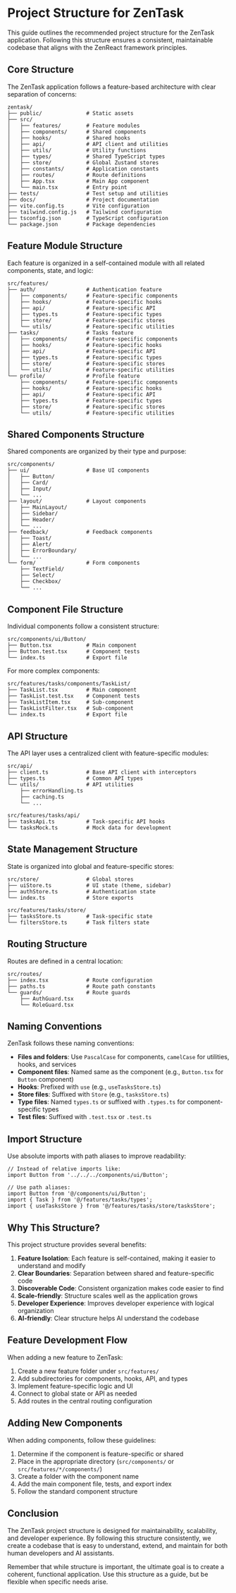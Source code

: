 # Project Structure for ZenTask

This guide outlines the recommended project structure for the ZenTask application. Following this structure ensures a consistent, maintainable codebase that aligns with the ZenReact framework principles.

## Core Structure

The ZenTask application follows a feature-based architecture with clear separation of concerns:

```
zentask/
├── public/              # Static assets
├── src/
│   ├── features/        # Feature modules
│   ├── components/      # Shared components
│   ├── hooks/           # Shared hooks
│   ├── api/             # API client and utilities
│   ├── utils/           # Utility functions
│   ├── types/           # Shared TypeScript types
│   ├── store/           # Global Zustand stores
│   ├── constants/       # Application constants
│   ├── routes/          # Route definitions
│   ├── App.tsx          # Main App component
│   └── main.tsx         # Entry point
├── tests/               # Test setup and utilities
├── docs/                # Project documentation
├── vite.config.ts       # Vite configuration
├── tailwind.config.js   # Tailwind configuration
├── tsconfig.json        # TypeScript configuration
└── package.json         # Package dependencies
```

## Feature Module Structure

Each feature is organized in a self-contained module with all related components, state, and logic:

```
src/features/
├── auth/                # Authentication feature
│   ├── components/      # Feature-specific components
│   ├── hooks/           # Feature-specific hooks
│   ├── api/             # Feature-specific API
│   ├── types.ts         # Feature-specific types
│   ├── store/           # Feature-specific stores
│   └── utils/           # Feature-specific utilities
├── tasks/               # Tasks feature
│   ├── components/      # Feature-specific components
│   ├── hooks/           # Feature-specific hooks
│   ├── api/             # Feature-specific API
│   ├── types.ts         # Feature-specific types
│   ├── store/           # Feature-specific stores
│   └── utils/           # Feature-specific utilities
└── profile/             # Profile feature
    ├── components/      # Feature-specific components
    ├── hooks/           # Feature-specific hooks
    ├── api/             # Feature-specific API
    ├── types.ts         # Feature-specific types
    ├── store/           # Feature-specific stores
    └── utils/           # Feature-specific utilities
```

## Shared Components Structure

Shared components are organized by their type and purpose:

```
src/components/
├── ui/                  # Base UI components
│   ├── Button/
│   ├── Card/
│   ├── Input/
│   └── ...
├── layout/              # Layout components
│   ├── MainLayout/
│   ├── Sidebar/
│   ├── Header/
│   └── ...
├── feedback/            # Feedback components
│   ├── Toast/
│   ├── Alert/
│   ├── ErrorBoundary/
│   └── ...
└── form/                # Form components
    ├── TextField/
    ├── Select/
    ├── Checkbox/
    └── ...
```

## Component File Structure

Individual components follow a consistent structure:

```
src/components/ui/Button/
├── Button.tsx           # Main component
├── Button.test.tsx      # Component tests
└── index.ts             # Export file
```

For more complex components:

```
src/features/tasks/components/TaskList/
├── TaskList.tsx         # Main component
├── TaskList.test.tsx    # Component tests
├── TaskListItem.tsx     # Sub-component
├── TaskListFilter.tsx   # Sub-component
└── index.ts             # Export file
```

## API Structure

The API layer uses a centralized client with feature-specific modules:

```
src/api/
├── client.ts            # Base API client with interceptors
├── types.ts             # Common API types
└── utils/               # API utilities
    ├── errorHandling.ts
    ├── caching.ts
    └── ...

src/features/tasks/api/
├── tasksApi.ts          # Task-specific API hooks
└── tasksMock.ts         # Mock data for development
```

## State Management Structure

State is organized into global and feature-specific stores:

```
src/store/               # Global stores
├── uiStore.ts           # UI state (theme, sidebar)
├── authStore.ts         # Authentication state
└── index.ts             # Store exports

src/features/tasks/store/
├── tasksStore.ts        # Task-specific state
└── filtersStore.ts      # Task filters state
```

## Routing Structure

Routes are defined in a central location:

```
src/routes/
├── index.tsx            # Route configuration
├── paths.ts             # Route path constants
└── guards/              # Route guards
    ├── AuthGuard.tsx
    └── RoleGuard.tsx
```

## Naming Conventions

ZenTask follows these naming conventions:

- **Files and folders**: Use `PascalCase` for components, `camelCase` for utilities, hooks, and services
- **Component files**: Named same as the component (e.g., `Button.tsx` for `Button` component)
- **Hooks**: Prefixed with `use` (e.g., `useTasksStore.ts`)
- **Store files**: Suffixed with `Store` (e.g., `tasksStore.ts`)
- **Type files**: Named `types.ts` or suffixed with `.types.ts` for component-specific types
- **Test files**: Suffixed with `.test.tsx` or `.test.ts`

## Import Structure

Use absolute imports with path aliases to improve readability:

```tsx
// Instead of relative imports like:
import Button from '../../../components/ui/Button';

// Use path aliases:
import Button from '@/components/ui/Button';
import { Task } from '@/features/tasks/types';
import { useTasksStore } from '@/features/tasks/store/tasksStore';
```

## Why This Structure?

This project structure provides several benefits:

1. **Feature Isolation**: Each feature is self-contained, making it easier to understand and modify
2. **Clear Boundaries**: Separation between shared and feature-specific code
3. **Discoverable Code**: Consistent organization makes code easier to find
4. **Scale-friendly**: Structure scales well as the application grows
5. **Developer Experience**: Improves developer experience with logical organization
6. **AI-friendly**: Clear structure helps AI understand the codebase

## Feature Development Flow

When adding a new feature to ZenTask:

1. Create a new feature folder under `src/features/`
2. Add subdirectories for components, hooks, API, and types
3. Implement feature-specific logic and UI
4. Connect to global state or API as needed
5. Add routes in the central routing configuration

## Adding New Components

When adding components, follow these guidelines:

1. Determine if the component is feature-specific or shared
2. Place in the appropriate directory (`src/components/` or `src/features/*/components/`)
3. Create a folder with the component name
4. Add the main component file, tests, and export index
5. Follow the standard component structure

## Conclusion

The ZenTask project structure is designed for maintainability, scalability, and developer experience. By following this structure consistently, we create a codebase that is easy to understand, extend, and maintain for both human developers and AI assistants.

Remember that while structure is important, the ultimate goal is to create a coherent, functional application. Use this structure as a guide, but be flexible when specific needs arise. 